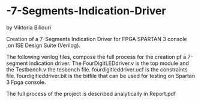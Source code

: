 # -7-Segments-Indication-Driver
by Viktoria Biliouri

Creation of a 7-Segments Indication Driver for FPGA SPARTAN 3 console ,on ISE Design Suite (Verilog). 

The following verilog files, compose the full process for the creation pf a 7-segment indication driver.
The FourDigitLEDdriver.v is the top module and the Testbench.v the tesbench file.
fourdigitleddriver.ucf is the constraints file.
fourdigitleddriver.bit is the bitfile that can be used for testing on Spartan 3 Fpga console.

The full process of the project is described analytically in Report.pdf

